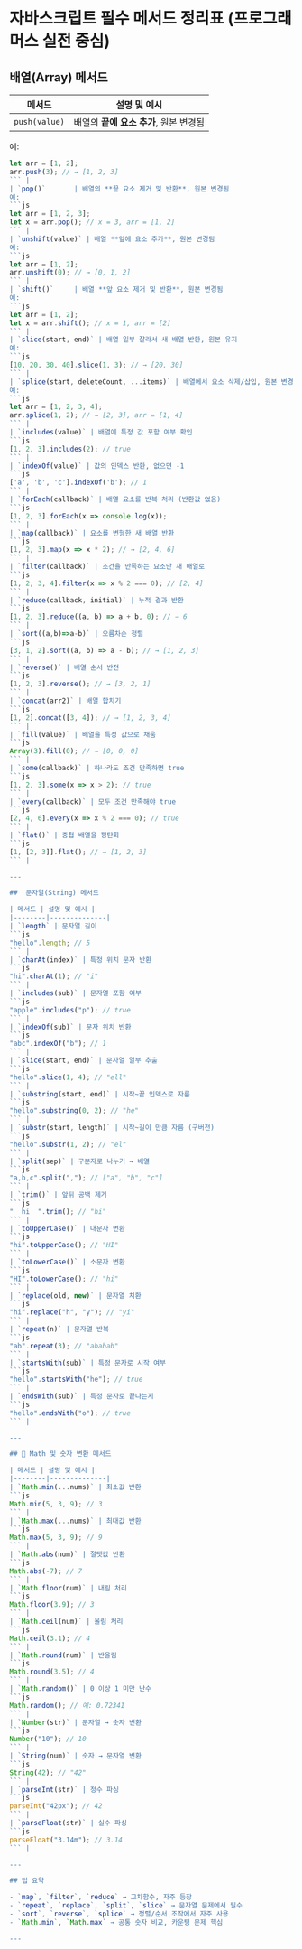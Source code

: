 # 자바스크립트 필수 메서드 정리표 (프로그래머스 실전 중심)

## 배열(Array) 메서드

| 메서드        | 설명 및 예시                           |
| ------------- | -------------------------------------- |
| `push(value)` | 배열의 **끝에 요소 추가**, 원본 변경됨 |

예:

````js
let arr = [1, 2];
arr.push(3); // → [1, 2, 3]
``` |
| `pop()`       | 배열의 **끝 요소 제거 및 반환**, 원본 변경됨
예:
```js
let arr = [1, 2, 3];
let x = arr.pop(); // x = 3, arr = [1, 2]
``` |
| `unshift(value)` | 배열 **앞에 요소 추가**, 원본 변경됨
예:
```js
let arr = [1, 2];
arr.unshift(0); // → [0, 1, 2]
``` |
| `shift()`     | 배열 **앞 요소 제거 및 반환**, 원본 변경됨
예:
```js
let arr = [1, 2];
let x = arr.shift(); // x = 1, arr = [2]
``` |
| `slice(start, end)` | 배열 일부 잘라서 새 배열 반환, 원본 유지
예:
```js
[10, 20, 30, 40].slice(1, 3); // → [20, 30]
``` |
| `splice(start, deleteCount, ...items)` | 배열에서 요소 삭제/삽입, 원본 변경
예:
```js
let arr = [1, 2, 3, 4];
arr.splice(1, 2); // → [2, 3], arr = [1, 4]
``` |
| `includes(value)` | 배열에 특정 값 포함 여부 확인
```js
[1, 2, 3].includes(2); // true
``` |
| `indexOf(value)` | 값의 인덱스 반환, 없으면 -1
```js
['a', 'b', 'c'].indexOf('b'); // 1
``` |
| `forEach(callback)` | 배열 요소를 반복 처리 (반환값 없음)
```js
[1, 2, 3].forEach(x => console.log(x));
``` |
| `map(callback)` | 요소를 변형한 새 배열 반환
```js
[1, 2, 3].map(x => x * 2); // → [2, 4, 6]
``` |
| `filter(callback)` | 조건을 만족하는 요소만 새 배열로
```js
[1, 2, 3, 4].filter(x => x % 2 === 0); // [2, 4]
``` |
| `reduce(callback, initial)` | 누적 결과 반환
```js
[1, 2, 3].reduce((a, b) => a + b, 0); // → 6
``` |
| `sort((a,b)=>a-b)` | 오름차순 정렬
```js
[3, 1, 2].sort((a, b) => a - b); // → [1, 2, 3]
``` |
| `reverse()` | 배열 순서 반전
```js
[1, 2, 3].reverse(); // → [3, 2, 1]
``` |
| `concat(arr2)` | 배열 합치기
```js
[1, 2].concat([3, 4]); // → [1, 2, 3, 4]
``` |
| `fill(value)` | 배열을 특정 값으로 채움
```js
Array(3).fill(0); // → [0, 0, 0]
``` |
| `some(callback)` | 하나라도 조건 만족하면 true
```js
[1, 2, 3].some(x => x > 2); // true
``` |
| `every(callback)` | 모두 조건 만족해야 true
```js
[2, 4, 6].every(x => x % 2 === 0); // true
``` |
| `flat()` | 중첩 배열을 평탄화
```js
[1, [2, 3]].flat(); // → [1, 2, 3]
``` |

---

##  문자열(String) 메서드

| 메서드 | 설명 및 예시 |
|--------|--------------|
| `length` | 문자열 길이
```js
"hello".length; // 5
``` |
| `charAt(index)` | 특정 위치 문자 반환
```js
"hi".charAt(1); // "i"
``` |
| `includes(sub)` | 문자열 포함 여부
```js
"apple".includes("p"); // true
``` |
| `indexOf(sub)` | 문자 위치 반환
```js
"abc".indexOf("b"); // 1
``` |
| `slice(start, end)` | 문자열 일부 추출
```js
"hello".slice(1, 4); // "ell"
``` |
| `substring(start, end)` | 시작~끝 인덱스로 자름
```js
"hello".substring(0, 2); // "he"
``` |
| `substr(start, length)` | 시작~길이 만큼 자름 (구버전)
```js
"hello".substr(1, 2); // "el"
``` |
| `split(sep)` | 구분자로 나누기 → 배열
```js
"a,b,c".split(","); // ["a", "b", "c"]
``` |
| `trim()` | 앞뒤 공백 제거
```js
"  hi  ".trim(); // "hi"
``` |
| `toUpperCase()` | 대문자 변환
```js
"hi".toUpperCase(); // "HI"
``` |
| `toLowerCase()` | 소문자 변환
```js
"HI".toLowerCase(); // "hi"
``` |
| `replace(old, new)` | 문자열 치환
```js
"hi".replace("h", "y"); // "yi"
``` |
| `repeat(n)` | 문자열 반복
```js
"ab".repeat(3); // "ababab"
``` |
| `startsWith(sub)` | 특정 문자로 시작 여부
```js
"hello".startsWith("he"); // true
``` |
| `endsWith(sub)` | 특정 문자로 끝나는지
```js
"hello".endsWith("o"); // true
``` |

---

## 🔢 Math 및 숫자 변환 메서드

| 메서드 | 설명 및 예시 |
|--------|--------------|
| `Math.min(...nums)` | 최소값 반환
```js
Math.min(5, 3, 9); // 3
``` |
| `Math.max(...nums)` | 최대값 반환
```js
Math.max(5, 3, 9); // 9
``` |
| `Math.abs(num)` | 절댓값 반환
```js
Math.abs(-7); // 7
``` |
| `Math.floor(num)` | 내림 처리
```js
Math.floor(3.9); // 3
``` |
| `Math.ceil(num)` | 올림 처리
```js
Math.ceil(3.1); // 4
``` |
| `Math.round(num)` | 반올림
```js
Math.round(3.5); // 4
``` |
| `Math.random()` | 0 이상 1 미만 난수
```js
Math.random(); // 예: 0.72341
``` |
| `Number(str)` | 문자열 → 숫자 변환
```js
Number("10"); // 10
``` |
| `String(num)` | 숫자 → 문자열 변환
```js
String(42); // "42"
``` |
| `parseInt(str)` | 정수 파싱
```js
parseInt("42px"); // 42
``` |
| `parseFloat(str)` | 실수 파싱
```js
parseFloat("3.14m"); // 3.14
``` |

---

## 팁 요약

- `map`, `filter`, `reduce` → 고차함수, 자주 등장
- `repeat`, `replace`, `split`, `slice` → 문자열 문제에서 필수
- `sort`, `reverse`, `splice` → 정렬/순서 조작에서 자주 사용
- `Math.min`, `Math.max` → 공통 숫자 비교, 카운팅 문제 핵심

---
````
